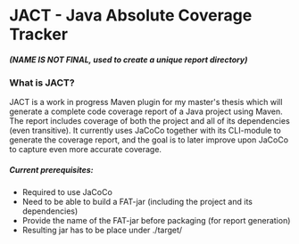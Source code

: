# JACT - Java Absolute Coverage Tracker
#### *(NAME IS NOT FINAL, used to create a unique report directory)*

### What is JACT?
JACT is a work in progress Maven plugin for my master's thesis which will generate a complete code coverage report of a
Java project using Maven. The report includes coverage of both the project and all of its dependencies (even transitive).
It currently uses JaCoCo together with its CLI-module to generate the coverage report, and the goal is to later improve 
upon JaCoCo to capture even more accurate coverage.

##### Current prerequisites:
- Required to use JaCoCo
- Need to be able to build a FAT-jar (including the project and its dependencies)
- Provide the name of the FAT-jar before packaging (for report generation)
- Resulting jar has to be place under ./target/